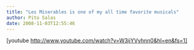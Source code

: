 ```yaml
---
title: "Les Miserables is one of my all time favorite musicals"
author: Pito Salas
date: 2008-11-03T12:55:46
---
```




[youtube http://www.youtube.com/watch?v=W3ijYVyhnn0&hl=en&fs=1]


